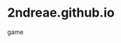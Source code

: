 # 2ndreae.github.io
game
<div id="tlkio" data-channel="dlci64" data-theme="theme--night" style="width:100%;height:400px;"></div><script async src="http://tlk.io/embed.js" type="text/javascript"></script>
